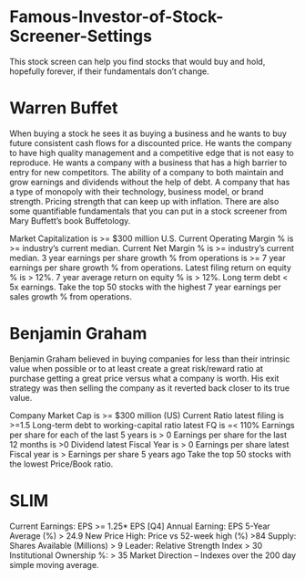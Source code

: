 # Famous-Investor-of-Stock-Screener-Settings
This stock screen can help you find stocks that would buy and hold, hopefully forever, if their fundamentals don’t change. 


# Warren Buffet

When buying a stock he sees it as buying a business and he wants to buy future consistent cash flows for a discounted price.
He wants the company to have high quality management and a competitive edge that is not easy to reproduce.
He wants a company with a business that has a high barrier to entry for new competitors. 
The ability of a company to both maintain and grow earnings and dividends without the help of debt.
A company that has a type of monopoly with their technology, business model, or brand strength. 
Pricing strength that can keep up with inflation.
There are also some quantifiable fundamentals that you can put in a stock screener from Mary Buffett’s book Buffetology.

Market Capitalization is >= $300 million U.S. 
Current Operating Margin % is >= industry’s current median.
Current Net Margin % is >= industry’s current median.
3 year earnings per share growth % from operations is >= 7 year earnings per share growth % from operations.
Latest filing return on equity % is > 12%.
7 year average return on equity % is > 12%.
Long term debt < 5x earnings.
Take the top 50 stocks with the highest 7 year earnings per sales growth % from operations.

# Benjamin Graham

Benjamin Graham believed in buying companies for less than their intrinsic value when possible or to at least create a great risk/reward ratio at purchase getting a great price versus what a company is worth. His exit strategy was then selling the company as it reverted back closer to its true value. 

Company Market Cap is >= $300 million (US) 
Current Ratio latest filing is >=1.5
Long-term debt to working-capital ratio latest FQ is =< 110%
Earnings per share for each of the last 5 years is > 0
Earnings per share for the last 12 months is >0
Dividend latest Fiscal Year is > 0
Earnings per share latest Fiscal year is > Earnings per share 5 years ago
Take the top 50 stocks with the lowest Price/Book ratio.

# SLIM

Current Earnings: EPS >= 1.25* EPS [Q4]
Annual Earning: EPS 5-Year Average (%) > 24.9
New Price High: Price vs 52-week high (%) >84
Supply: Shares Available (Millions) > 9
Leader: Relative Strength Index > 30
Institutional Ownership %:  > 35
Market Direction – Indexes over the 200 day simple moving average. 

